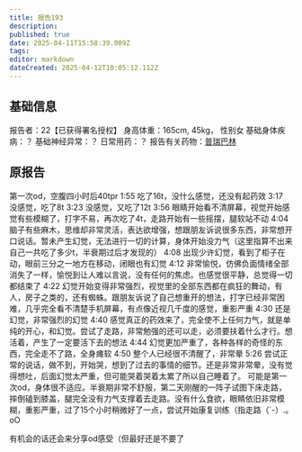 ```yaml
---
title: 报告193
description: 
published: true
date: 2025-04-11T15:58:39.009Z
tags: 
editor: markdown
dateCreated: 2025-04-12T10:05:12.112Z
---
```


## 基础信息
报告者：22【已获得署名授权】
身高体重：165cm, 45kg， 性别女
基础身体疾病：？
基础神经异常：？
日常用药：？
报告有关药物：[普瑞巴林](/drug/PR80)

## 原报告
第一次od，空腹四小时后40tpr
1:55 吃了16t，没什么感觉，还没有起药效
3:17 没感觉，吃了8t
3:23 没感觉，又吃了12t
3:56 眼睛开始看不清屏幕，视觉开始感觉有些模糊了，打字不易，再次吃了4t，走路开始有一些摇摆，腿软站不动
4:04 脑子有些麻木，思维却非常灵活，表达欲增强，想跟朋友诉说很多东西，非常想开口说话。暂未产生幻觉，无法进行一切的计算，身体开始没力气（这里指算不出来自己一共吃了多少t，半衰期过后才发现的）
4:08 出现少许幻觉，看到了柜子在动，眼前三分之一地方在移动，闭眼也有幻觉
4:12 非常愉悦，仿佛负面情绪全部消失了一样，愉悦到让人难以言说，没有任何的焦虑。也感觉很平静，总觉得一切都结束了
4:22 幻觉开始变得非常强烈，视觉里的全部东西都在疯狂的舞动，有人，房子之类的，还有蜘蛛。跟朋友诉说了自己想重开的想法，打字已经非常困难，几乎完全看不清楚手机屏幕，有点像近视几千度的感觉，重影严重
4:30 还是幻觉，非常强烈的幻觉
4:40 感觉真正的药效来了，完全使不上任何力气，就是单纯的开心，和幻觉。尝试了走路，非常勉强的还可以走，必须要扶着什么才行。想活着，产生了一定要活下去的想法
4:44 幻觉更加严重了，各种各样的奇怪的东西，完全走不了路，全身瘫软
4:50 整个人已经很不清醒了，非常晕
5:26 尝试正常的说话，做不到，开始哭，想到了过去的事情的细节。还是非常非常晕，没有觉得想吐，后面幻觉太严重，但可能哭着哭着太累了所以自己睡着了。
可能是第一次od，身体很不适应。半衰期非常不舒服，第二天刚醒的一阵子试图下床走路，摔倒磕到膝盖，腿完全没有力气支撑着去走路。没有什么食欲，眼睛依旧非常模糊，重影严重，过了15个小时稍微好了一点，尝试开始康复训练（指走路（´-）.｡oO

有机会的话还会来分享od感受（但最好还是不要了
